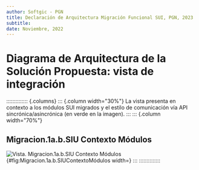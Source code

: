 ```yaml
---
author: Softgic - PGN
title: Declaración de Arquitectura Migración Funcional SUI, PGN, 2023
subtitle: 
date: Noviembre, 2022
---
```


# Diagrama de Arquitectura de la Solución Propuesta: vista de integración
:::::::::::::: {.columns}
::: {.column width="30%"}
La vista presenta en contexto a los módulos SUI migrados y el estilo de comunicación vía API sincrónica/asincrónica (en verde en la imagen).
:::
::: {.column width="70%"}
## Migracion.1a.b.SIU Contexto Módulos
![Vista. Migracion.1a.b.SIU Contexto Módulos](images/Migracion.1a.b.SIUContextoMódulos.png){#fig:Migracion.1a.b.SIUContextoMódulos width=}
:::
::::::::::::::

